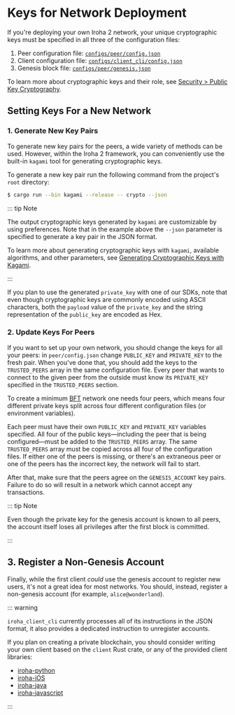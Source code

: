 # Keys for Network Deployment

If you're deploying your own Iroha 2 network, your unique cryptographic keys must be specified in all three of the configuration files:

1. Peer configuration file: [`configs/peer/config.json`](./peer-configuration.md)
2. Client configuration file: [`configs/client_cli/config.json`](./client-configuration.md)
3. Genesis block file: [`configs/peer/genesis.json`](./genesis.md)

To learn more about cryptographic keys and their role, see [Security > Public Key Cryptography](../security/public-key-cryptography.md).

## Setting Keys For a New Network

### 1. Generate New Key Pairs

To generate new key pairs for the peers, a wide variety of methods can be used. However, within the Iroha 2 framework, you can conveniently use the built-in `kagami` tool for generating cryptographic keys.

To generate a new key pair run the following command from the project's `root` directory:

```bash
$ cargo run --bin kagami --release -- crypto --json
```

::: tip Note

The output cryptographic keys generated by `kagami` are customizable by using preferences. Note that in the example above the `--json` parameter is specified to generate a key pair in the JSON format.

To learn more about generating cryptographic keys with `kagami`, available algorithms, and other parameters, see [Generating Cryptographic Keys with Kagami](../security/generating-cryptographic-keys.md#kagami).

:::

If you plan to use the generated `private_key` with one of our SDKs, note that even though cryptographic keys are commonly encoded using ASCII characters, both the `payload` value of the `private_key` and the string representation of the `public_key` are encoded as Hex.

### 2. Update Keys For Peers

If you want to set up your own network, you should change the keys for all your peers: in `peer/config.json` change `PUBLIC_KEY` and `PRIVATE_KEY` to the fresh pair. When you've done that, you should add the keys to the `TRUSTED_PEERS` array in the same configuration file. Every peer that wants to connect to the given peer from the outside must know its `PRIVATE_KEY` specified in the `TRUSTED_PEERS` section.

To create a minimum [BFT](/reference/glossary.md#byzantine-fault-tolerance-bft) network one needs four peers, which means four different private keys split across four different configuration files (or environment variables).

Each peer must have their own `PUBLIC_KEY` and `PRIVATE_KEY` variables specified. All four of the public keys—including the peer that is being configured—must be added to the `TRUSTED_PEERS` array. The same `TRUSTED_PEERS` array must be copied across all four of the configuration files. If either one of the peers is missing, or there's an extraneous peer or one of the peers has the incorrect key, the network will fail to start.

After that, make sure that the peers agree on the `GENESIS_ACCOUNT` key pairs. Failure to do so will result in a network which cannot accept any transactions.

::: tip Note

Even though the private key for the genesis account is known to all peers, the account itself loses all privileges after the first block is committed.

:::

## 3. Register a Non-Genesis Account

Finally, while the first client _could_ use the genesis account to register new users, it's not a great idea for most networks. You should, instead, register a non-genesis account (for example, `alice@wonderland`).

::: warning

`iroha_client_cli` currently processes all of its instructions in the JSON format, it also provides a dedicated instruction to unregister accounts.

If you plan on creating a private blockchain, you should consider writing your own client based on the `client` Rust crate, or any of the provided client libraries:

- [iroha-python](https://github.com/hyperledger/iroha-python)
- [iroha-iOS](https://github.com/hyperledger/iroha-ios)
- [iroha-java](https://github.com/hyperledger/iroha-java)
- [iroha-javascript](https://github.com/hyperledger/iroha-javascript/tree/iroha2)

:::
